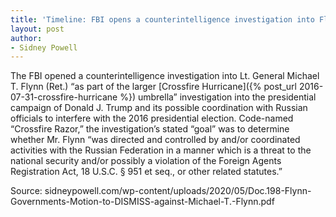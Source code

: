 ```yaml
---
title: 'Timeline: FBI opens a counterintelligence investigation into Flynn'
layout: post
author:
- Sidney Powell
---
```


The FBI opened a counterintelligence investigation into Lt. General Michael T. Flynn (Ret.) “as part of the larger [Crossfire Hurricane]({% post_url 2016-07-31-crossfire-hurricane %}) umbrella” investigation into the presidential campaign of Donald J. Trump and its possible coordination with Russian officials to interfere with the 2016 presidential election. Code-named “Crossfire Razor,” the investigation’s stated “goal” was to determine whether Mr. Flynn “was directed and controlled by and/or coordinated activities with the Russian Federation in a manner which is a threat to the national security and/or possibly a violation of the Foreign Agents Registration Act, 18 U.S.C. § 951 et seq., or other related statutes.”

Source: sidneypowell.com/wp-content/uploads/2020/05/Doc.198-Flynn-Governments-Motion-to-DISMISS-against-Michael-T.-Flynn.pdf
